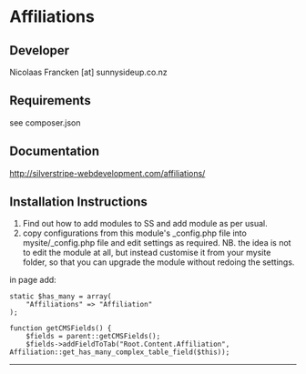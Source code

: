 Affiliations
================================================================================

Developer
-----------------------------------------------
Nicolaas Francken [at] sunnysideup.co.nz

Requirements
-----------------------------------------------
see composer.json

Documentation
-----------------------------------------------
 http://silverstripe-webdevelopment.com/affiliations/

Installation Instructions
-----------------------------------------------
1. Find out how to add modules to SS and add module as per usual.
2. copy configurations from this module's _config.php file
into mysite/_config.php file and edit settings as required.
NB. the idea is not to edit the module at all, but instead customise
it from your mysite folder, so that you can upgrade the module without redoing the settings.


in page add:

	static $has_many = array(
		"Affiliations" => "Affiliation"
	);

	function getCMSFields() {
		$fields = parent::getCMSFields();
		$fields->addFieldToTab("Root.Content.Affiliation", Affiliation::get_has_many_complex_table_field($this));

-----------------------------------------------
